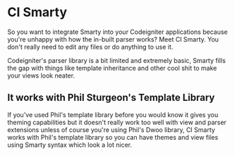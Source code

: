 # CI Smarty

So you want to integrate Smarty into your Codeigniter applications because you're unhappy with how the in-built parser works? Meet CI Smarty. You don't really need to edit any files or do anything to use it.

Codeigniter's parser library is a bit limited and extremely basic, Smarty fills the gap with things like template inheritance and other cool shit to make your views look neater.

## It works with Phil Sturgeon's Template Library

If you've used Phil's template library before you would know it gives you theming capabilities but it doesn't really work too well with view and parser extensions unless of course you're using Phil's Dwoo library, CI Smarty works with Phil's template library so you can have themes and view files using Smarty syntax which look a lot nicer.